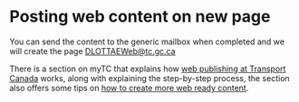 # Posting web content on new page #

You can send the content to the generic mailbox when completed and we will create the page DLOTTAEWeb@tc.gc.ca

There is a section on myTC that explains how [web publishing at Transport Canada](http://mytc.tc.gc.ca/web-publishing-3348.html) works, along with explaining the step-by-step process, the section also offers some tips on [how to create more web ready content](http://mytc.tc.gc.ca/web-publishing-internet-11248.html). 
